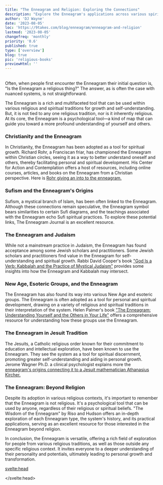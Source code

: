 ```yaml
---
title: "The Enneagram and Religion: Exploring the Connections"
description: "Explore the Enneagram's applications across various spiritual traditions and its use as a universal tool for self-understanding"
author: 'DJ Wayne'
date: '2023-08-05'
loc: 'https://9takes.com/blog/enneagram/enneagram-and-religion'
lastmod: '2023-08-05'
changefreq: 'monthly'
priority: '0.6'
published: true
type: ['overview']
blog: true
pic: 'religious-books'
previewHtml: ''
---
```


<script>
	import  PopCard  from "../../lib/components/atoms/PopCard.svelte";
</script>

<div
	style="display: flex;
    justify-content: center;
    margin: 1rem 0;
	"
>
  <PopCard
		image={`/blogs/religious-books.webp`}
		showIcon={false}
		displayText=""
        altText="sacred books"
        tint={true}
		subtext=""
	/>
</div>

<p class="firstLetter">Often, when people first encounter the Enneagram their initial question is, "Is the Enneagram a religious thing?" The answer, as is often the case with nuanced systems, is not straightforward.</p>

The Enneagram is a rich and multifaceted tool that can be used within various religious and spiritual traditions for growth and self-understanding. But, it is not tied to any one religious tradition, nor is it inherently religious. At its core, the Enneagram is a psychological tool—a kind of map that can guide you toward a more profound understanding of yourself and others.

### Christianity and the Enneagram

In Christianity, the Enneagram has been adopted as a tool for spiritual growth. Richard Rohr, a Franciscan friar, has championed the Enneagram within Christian circles, seeing it as a way to better understand oneself and others, thereby facilitating personal and spiritual development. His Center for Action and Contemplation offers a host of resources, including online courses, articles, and books on the Enneagram from a Christian perspective. Here is [Rohr giving an into to the enneagram.](https://cac.org/daily-meditations/the-enneagram-an-introduction/)



### Sufism and the Enneagram's Origins

Sufism, a mystical branch of Islam, has been often linked to the Enneagram. Although these connections remain speculative, the Enneagram symbol bears similarities to certain Sufi diagrams, and the teachings associated with the Enneagram echo Sufi spiritual practices. To explore these potential links, The Enneagram Journal is an excellent resource.

### The Enneagram and Judaism

While not a mainstream practice in Judaism, the Enneagram has found acceptance among some Jewish scholars and practitioners. Some Jewish scholars and practitioners find value in the Enneagram for self-understanding and spiritual growth. Rabbi David Cooper's book ["God Is a Verb: Kabbalah and the Practice of Mystical Judaism"](https://www.amazon.com/God-Verb-Kabbalah-Practice-Mystical/dp/1573226947) provides some insights into how the Enneagram and Kabbalah may intersect.

### New Age, Esoteric Groups, and the Enneagram

The Enneagram has also found its way into various New Age and esoteric groups. The Enneagram is often adopted as a tool for personal and spiritual development, drawing on a variety of religious and spiritual traditions in their interpretation of the system. Helen Palmer's book ["The Enneagram: Understanding Yourself and the Others in Your Life"](https://www.amazon.com/Enneagram-Understanding-Yourself-Others-Your/dp/0062506838) offers a comprehensive resource for understanding how these groups use the Enneagram.

### The Enneagram in Jesuit Tradition

The Jesuits, a Catholic religious order known for their commitment to education and intellectual exploration, have been known to use the Enneagram. They see the system as a tool for spiritual discernment, promoting greater self-understanding and aiding in personal growth. Jerome Wagner Ph.D. a clinical psychologist explains more the [enneagram's origins connecting it to a Jesuit mathematician Athanasius Kircher.](https://enneagramspectrum.com/173/history-of-the-enneagram/)

### The Enneagram: Beyond Religion

Despite its adoption in various religious contexts, it's important to remember that the Enneagram is not religious. It's a psychological tool that can be used by anyone, regardless of their religious or spiritual beliefs. "The Wisdom of the Enneagram" by Riso and Hudson offers an in-depth exploration of each Enneagram type, the system's history, and its practical applications, serving as an excellent resource for those interested in the Enneagram beyond religion.

In conclusion, the Enneagram is versatile, offering a rich field of exploration for people from various religious traditions, as well as those outside any specific religious context. It invites everyone to a deeper understanding of their personality and potentials, ultimately leading to personal growth and transformation.

<svelte:head>

<meta property="og:image" content="https://9takes.com/blogs/religious-books.webp" />
<link rel="canonical" href="https://9takes.com/blog/enneagram/enneagram-and-religion">
<script type="application/ld+json">
{
    "@context": "http://schema.org/",
  "@graph": [
    {
      "@type": "Article",
      "articleBody": "Often, when people first encounter the Enneagram their initial question is, \"Is the Enneagram a religious thing?\" The answer, as is often the case with nuanced systems, is not straightforward. The Enneagram is a rich and multifaceted tool that can be used within various religious and spiritual traditions for growth and self-understanding. However, it is not tied exclusively to any one religious tradition, nor is it inherently religious. At its core, the Enneagram is a psychological tool—a kind of map that can guide us toward a more profound understanding of ourselves and others.",
      "author": {
        "@type": "Person",
        "name": "DJ Wayne",
        "sameAs": [
          {
            "@id": "https://www.instagram.com/djwayne3/"
          },
          {
            "@id": "https://twitter.com/djwayne3"
          }
        ]
      },
      "dateModified": {
        "@type": "Date",
        "@value": "2023-08-04"
      },
      "datePublished": {
        "@type": "Date",
        "@value": "2023-08-04"
      },
      "description": "This blog post examines the various contexts in which the Enneagram has been applied, ranging from religious practices to psychological tools. It discusses how different religions and spiritual traditions, including Christianity, Sufism, Judaism, New Age groups, and the Jesuits, have adopted the Enneagram for spiritual growth and self-understanding.",
      "headline": "The Enneagram: A Spiritual Tool Beyond Religious Boundaries",
      "image": {
        "@type": "ImageObject",
        "url": {
          "@id": "https://9takes.com/blogs/religious-books.webp"
        }
      },
      "mainEntityOfPage": {
        "@id": "Your Webpage URL",
        "@type": "WebPage"
      },
      "publisher": {
        "@type": "Organization",
        "logo": {
          "@type": "ImageObject",
          "url": {
            "@id": "https://9takes.com/brand/darkRubix.png"
          }
        },
        "name": "9takes",
        "sameAs": [
          {
            "@id": "https://www.instagram.com/9takesdotcom/"
          },
          {
            "@id": "https://twitter.com/9takesdotcom"
          }
        ]
      }
    },
    {
      "@type": "FAQPage",
      "mainEntity": [
        {
          "@type": "Question",
          "acceptedAnswer": {
            "@type": "Answer",
            "text": "The Enneagram is a rich and multifaceted tool that can be used within various religious and spiritual traditions for growth and self-understanding. However, it is not tied exclusively to any one religious tradition, nor is it inherently religious."
          },
          "name": "Is the Enneagram a religious thing?"
        },
        {
          "@type": "Question",
          "acceptedAnswer": {
            "@type": "Answer",
            "text": "Christianity, Sufism, Judaism, New Age groups, and the Jesuits have adopted the Enneagram for spiritual growth and self-understanding."
          },
          "name": "Which religious and spiritual traditions have adopted the Enneagram?"
        },
        {
          "@type": "Question",
          "acceptedAnswer": {
            "@type": "Answer",
            "text": "Despite its adoption in various religious contexts, the Enneagram is not inherently religious. It's a psychological tool that can be used by anyone, regardless of their religious or spiritual beliefs."
          },
          "name": "Can the Enneagram be used outside of religious contexts?"
        },
        {
          "@type": "Question",
          "acceptedAnswer": {
            "@type": "Answer",
            "text": "The Enneagram is a tool that offers a rich field of exploration for people from various religious traditions, as well as those outside any specific religious context. It invites everyone to a deeper understanding of their personality and potentials, ultimately leading to personal growth and transformation."
          },
          "name": "What is the main benefit of using the Enneagram?"
        }
      ]
    }
  ]
}
</script>

</svelte:head>
